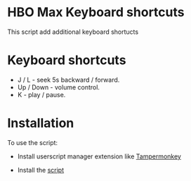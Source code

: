 # HBO Max Keyboard shortcuts

This script add additional keyboard shortucts

# Keyboard shortcuts
 - J / L - seek 5s backward / forward.
 - Up / Down - volume control.
 - K - play / pause.

# Installation

To use the script:
 - Install userscript manager extension like [Tampermonkey](https://www.tampermonkey.net/)

 - Install the [script](https://github.com/rafalb8/HBOMaxKeyboard/raw/main/HBO%20Max%20Keyboard%20Shortcuts.user.js)